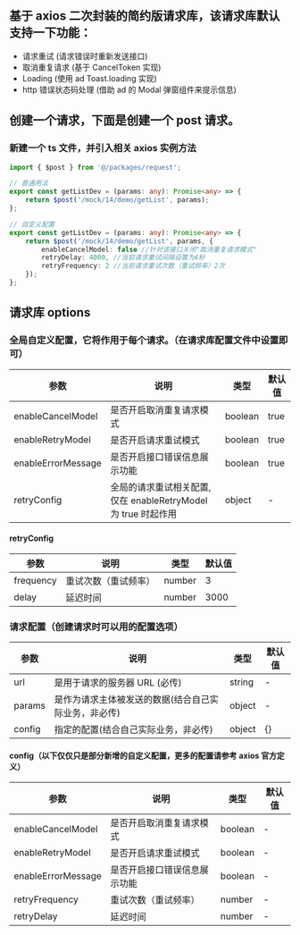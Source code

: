 <!--
 * @Descripttion: 请求库使用说明
 * @version:
 * @Author: zhoukai
 * @Date: 2022-11-22 16:58:59
 * @LastEditors: zhoukai
 * @LastEditTime: 2022-12-09 17:02:57
-->

## 基于 axios 二次封装的简约版请求库，该请求库默认支持一下功能：

-   请求重试 (请求错误时重新发送接口)
-   取消重复请求 (基于 CancelToken 实现)
-   Loading (使用 ad Toast.loading 实现)
-   http 错误状态码处理 (借助 ad 的 Modal 弹窗组件来提示信息)

## 创建一个请求，下面是创建一个 post 请求。

### 新建一个 ts 文件，并引入相关 axios 实例方法

```ts
import { $post } from '@/packages/request';

// 普通用法
export const getListDev = (params: any): Promise<any> => {
    return $post('/mock/14/demo/getList', params);
};

// 自定义配置
export const getListDev = (params: any): Promise<any> => {
    return $post('/mock/14/demo/getList', params, {
        enableCancelModel: false //针对该接口关闭"取消重复请求模式"
        retryDelay: 4000, //当前请求重试间隔设置为4秒
        retryFrequency: 2 //当前请求重试次数（重试频率）2次
    });
};
```

## 请求库 options

### 全局自定义配置，它将作用于每个请求。（在请求库配置文件中设置即可）

| 参数               | 说明                                                          | 类型    | 默认值 |
| ------------------ | ------------------------------------------------------------- | ------- | ------ |
| enableCancelModel  | 是否开启取消重复请求模式                                      | boolean | true   |
| enableRetryModel   | 是否开启请求重试模式                                          | boolean | true   |
| enableErrorMessage | 是否开启接口错误信息展示功能                                  | boolean | true   |
| retryConfig        | 全局的请求重试相关配置,仅在 enableRetryModel 为 true 时起作用 | object  | -      |

#### retryConfig

| 参数      | 说明                 | 类型   | 默认值 |
| --------- | -------------------- | ------ | ------ |
| frequency | 重试次数（重试频率） | number | 3      |
| delay     | 延迟时间             | number | 3000   |

### 请求配置（创建请求时可以用的配置选项）

| 参数   | 说明                                                 | 类型   | 默认值 |
| ------ | ---------------------------------------------------- | ------ | ------ |
| url    | 是用于请求的服务器 URL (必传)                        | string | -      |
| params | 是作为请求主体被发送的数据(结合自己实际业务，非必传) | object | -      |
| config | 指定的配置(结合自己实际业务，非必传)                 | object | {}     |

#### config（以下仅仅只是部分新增的自定义配置，更多的配置请参考 axios 官方定义）

| 参数               | 说明                         | 类型    | 默认值 |
| ------------------ | ---------------------------- | ------- | ------ |
| enableCancelModel  | 是否开启取消重复请求模式     | boolean | -      |
| enableRetryModel   | 是否开启请求重试模式         | boolean | -      |
| enableErrorMessage | 是否开启接口错误信息展示功能 | boolean | -      |
| retryFrequency     | 重试次数（重试频率）         | number  | -      |
| retryDelay         | 延迟时间                     | number  | -      |
